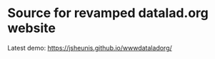 # Source for revamped datalad.org website #

Latest demo: https://jsheunis.github.io/wwwdataladorg/

